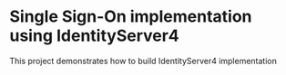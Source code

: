 # Single Sign-On implementation using IdentityServer4

This project demonstrates how to build IdentityServer4 implementation



